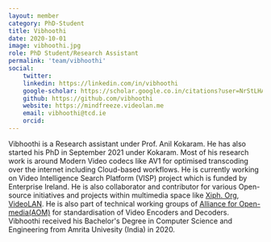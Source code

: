 ```yaml
---
layout: member 
category: PhD-Student
title: Vibhoothi
date: 2020-10-01
image: vibhoothi.jpg
role: PhD Student/Research Assistant
permalink: 'team/vibhoothi'
social:
    twitter: 
    linkedin: https://linkedin.com/in/vibhoothi
    google-scholar: https://scholar.google.co.in/citations?user=NrStLHAAAAAJ&hl=en
    github: https://github.com/vibhoothi
    website: https://mindfreeze.videolan.me
    email: vibhoothi@tcd.ie
    orcid:
---
```



Vibhoothi is a Research assistant under Prof. Anil Kokaram. He has also started
his PhD in September 2021 under Kokaram. Most of his research work is around
Modern Video codecs like AV1 for optimised transcoding over the internet
including Cloud-based workflows. He is currently working on Video Intelligence
Search Platform (VISP) project which is funded by Enterprise Ireland. He is also
collaborator and contributor for various Open-source initiatives and projects
within multimedia space like [Xiph. Org](https://xiph.org),
[VideoLAN](https://videolan.org). He is also part of technical working groups of
[Alliance for Open-media(AOM)](http://aomedia.org/) for standardisation of Video
Encoders and Decoders. Vibhoothi received his Bachelor's Degree in Computer
Science and Engineering from Amrita Univesity (India) in 2020.
